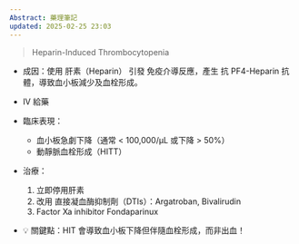 ```yaml
---
Abstract: 藥理筆記
updated: 2025-02-25 23:03
---
```


> Heparin-Induced Thrombocytopenia
- 成因：使用 肝素（Heparin） 引發 免疫介導反應，產生 抗 PF4-Heparin 抗體，導致血小板減少及血栓形成。
- IV 給藥

- 臨床表現：
	- 血小板急劇下降（通常 < 100,000/μL 或下降 > 50%）
	- 動靜脈血栓形成（HITT）

- 治療：
	1. 立即停用肝素
	2. 改用 直接凝血酶抑制劑（DTIs）：Argatroban, Bivalirudin
	3. Factor Xa inhibitor Fondaparinux

- 💡 關鍵點：HIT 會導致血小板下降但伴隨血栓形成，而非出血！